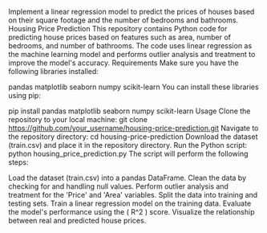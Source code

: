 Implement a linear regression model to predict the prices of houses based on their square footage and the number of bedrooms and bathrooms.
Housing Price Prediction
This repository contains Python code for predicting house prices based on features such as area, number of bedrooms, and number of bathrooms. The code uses linear regression as the machine learning model and performs outlier analysis and treatment to improve the model's accuracy.
Requirements
Make sure you have the following libraries installed:

pandas
matplotlib
seaborn
numpy
scikit-learn
You can install these libraries using pip:

pip install pandas matplotlib seaborn numpy scikit-learn
Usage
Clone the repository to your local machine:
git clone https://github.com/your_username/housing-price-prediction.git
Navigate to the repository directory:
cd housing-price-prediction
Download the dataset (train.csv) and place it in the repository directory.
Run the Python script:
python housing_price_prediction.py
The script will perform the following steps:

Load the dataset (train.csv) into a pandas DataFrame.
Clean the data by checking for and handling null values.
Perform outlier analysis and treatment for the 'Price' and 'Area' variables.
Split the data into training and testing sets.
Train a linear regression model on the training data.
Evaluate the model's performance using the ( R^2 ) score.
Visualize the relationship between real and predicted house prices.
